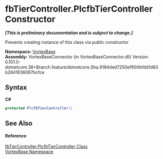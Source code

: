 # fbTierController.PlcfbTierController Constructor 
 _**\[This is preliminary documentation and is subject to change.\]**_

Prevents creating instance of this class via public constructor

**Namespace:**&nbsp;<a href="N_VortexBase.md">VortexBase</a><br />**Assembly:**&nbsp;VortexBaseConnector (in VortexBaseConnector.dll) Version: 0.101.0-dotnetcore.38+Branch.feature/dotnetcore.Sha.9184ded7250ef900bfdd1d83b2841836087bcfce

## Syntax

**C#**<br />
``` C#
protected PlcfbTierController()
```


## See Also


#### Reference
<a href="T_VortexBase_fbTierController_PlcfbTierController.md">fbTierController.PlcfbTierController Class</a><br /><a href="N_VortexBase.md">VortexBase Namespace</a><br />